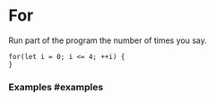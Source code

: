 # For
 
Run part of the program the number of times you say.

```block
for(let i = 0; i <= 4; ++i) {
}
```

### Examples #examples
